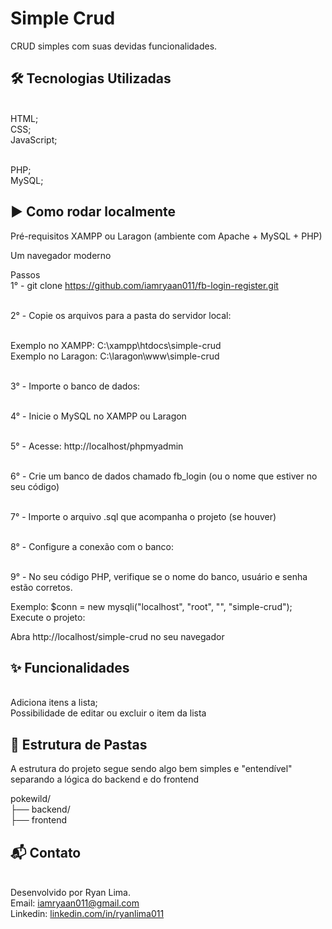 # Simple Crud
CRUD simples com suas devidas funcionalidades.

## 🛠️ Tecnologias Utilizadas
<br/>HTML;
<br/>CSS;
<br/>JavaScript;

<br/>PHP;
<br/>MySQL;

## ▶️ Como rodar localmente
Pré-requisitos
XAMPP ou Laragon (ambiente com Apache + MySQL + PHP)

Um navegador moderno

Passos
<br />1° - git clone https://github.com/iamryaan011/fb-login-register.git

<br />2° - Copie os arquivos para a pasta do servidor local:

<br/>Exemplo no XAMPP: C:\xampp\htdocs\simple-crud
<br/>Exemplo no Laragon: C:\laragon\www\simple-crud

<br />3° - Importe o banco de dados:

<br />4° - Inicie o MySQL no XAMPP ou Laragon

<br />5° - Acesse: http://localhost/phpmyadmin

<br />6° - Crie um banco de dados chamado fb_login (ou o nome que estiver no seu código)

<br />7° - Importe o arquivo .sql que acompanha o projeto (se houver)

<br />8° - Configure a conexão com o banco:

<br />9° - No seu código PHP, verifique se o nome do banco, usuário e senha estão corretos.

Exemplo:
$conn = new mysqli("localhost", "root", "", "simple-crud");
Execute o projeto:

Abra http://localhost/simple-crud no seu navegador

## ✨ Funcionalidades
<br/>Adiciona itens a lista;
<br/>Possibilidade de editar ou excluir o item da lista

## 📁 Estrutura de Pastas
A estrutura do projeto segue sendo algo bem simples e "entendível" separando a lógica do backend e do frontend

pokewild/
<br/>├── backend/
<br/>├── frontend

## 📬 Contato
<br/>Desenvolvido por Ryan Lima.
<br/>Email: iamryaan011@gmail.com 
<br/>Linkedin: <a href="linkedin.com/in/ryanlima011">linkedin.com/in/ryanlima011 </a>


